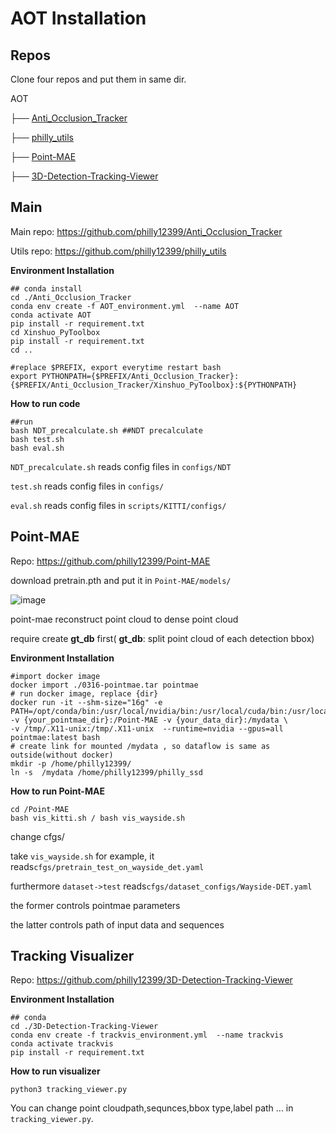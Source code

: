 # AOT Installation

## Repos
Clone four repos and put them in same dir.

AOT

├── [Anti_Occlusion_Tracker](https://github.com/philly12399/Anti_Occlusion_Tracker)

├── [philly_utils](https://github.com/philly12399/philly_utils)

├── [Point-MAE](https://github.com/philly12399/Point-MAE/tree/main)

├── [3D-Detection-Tracking-Viewer](https://github.com/philly12399/3D-Detection-Tracking-Viewer)

## Main
Main repo: https://github.com/philly12399/Anti_Occlusion_Tracker

Utils repo: https://github.com/philly12399/philly_utils

**Environment Installation**
```
## conda install
cd ./Anti_Occlusion_Tracker
conda env create -f AOT_environment.yml  --name AOT
conda activate AOT
pip install -r requirement.txt
cd Xinshuo_PyToolbox
pip install -r requirement.txt
cd ..

#replace $PREFIX, export everytime restart bash
export PYTHONPATH={$PREFIX/Anti_Occlusion_Tracker}:{$PREFIX/Anti_Occlusion_Tracker/Xinshuo_PyToolbox}:${PYTHONPATH}
```
**How to run code**
```
##run
bash NDT_precalculate.sh ##NDT precalculate
bash test.sh 
bash eval.sh 
```
`NDT_precalculate.sh`  reads config files in `configs/NDT`

`test.sh` reads config files in `configs/`

`eval.sh` reads config files in `scripts/KITTI/configs/`

## Point-MAE
Repo: https://github.com/philly12399/Point-MAE

download pretrain.pth and put it in `Point-MAE/models/`

![image](https://hackmd.io/_uploads/rJJVtjMSyl.png)

point-mae reconstruct point cloud to dense point cloud

require create **gt_db** first( **gt_db**: split point cloud of each detection bbox)

**Environment Installation**
```
#import docker image
docker import ./0316-pointmae.tar pointmae
# run docker image, replace {dir}
docker run -it --shm-size="16g" -e PATH=/opt/conda/bin:/usr/local/nvidia/bin:/usr/local/cuda/bin:/usr/local/sbin:/usr/local/bin:/usr/sbin:/usr/bin:/sbin:/bin -v {your_pointmae_dir}:/Point-MAE -v {your_data_dir}:/mydata \
-v /tmp/.X11-unix:/tmp/.X11-unix  --runtime=nvidia --gpus=all pointmae:latest bash
# create link for mounted /mydata , so dataflow is same as outside(without docker)
mkdir -p /home/philly12399/
ln -s  /mydata /home/philly12399/philly_ssd
```
**How to run Point-MAE**
```
cd /Point-MAE
bash vis_kitti.sh / bash vis_wayside.sh
```
change cfgs/

take `vis_wayside.sh` for example, it reads`cfgs/pretrain_test_on_wayside_det.yaml`

furthermore `dataset->test` reads`cfgs/dataset_configs/Wayside-DET.yaml`

the former controls pointmae parameters

the latter controls path of input data and sequences

## Tracking Visualizer
Repo: https://github.com/philly12399/3D-Detection-Tracking-Viewer

**Environment Installation**
```
## conda
cd ./3D-Detection-Tracking-Viewer
conda env create -f trackvis_environment.yml  --name trackvis
conda activate trackvis
pip install -r requirement.txt
```
**How to run visualizer**
```
python3 tracking_viewer.py
```
You can change point cloudpath,sequnces,bbox type,label path ... in `tracking_viewer.py`.
